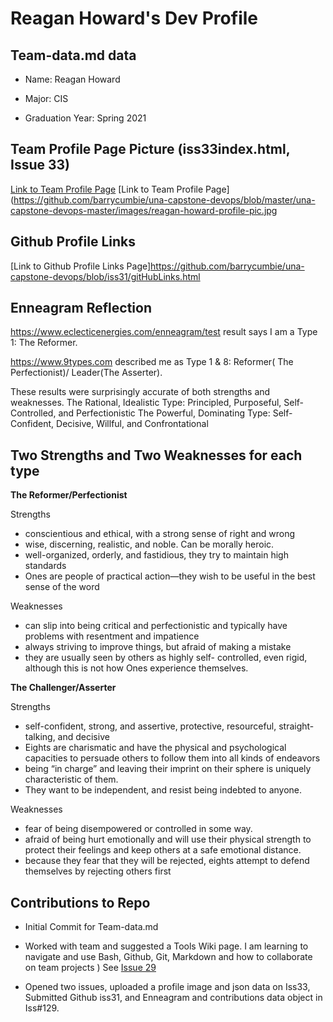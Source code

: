 # Reagan Howard's Dev Profile

## Team-data.md data
- Name: Reagan Howard

- Major: CIS

- Graduation Year: Spring 2021

## Team Profile Page Picture (iss33index.html, Issue 33)

[Link to Team Profile Page](https://barrycumbie.github.io/una-capstone-devops/iss33index.html)
[Link to Team Profile Page](https://github.com/barrycumbie/una-capstone-devops/blob/master/una-capstone-devops-master/images/reagan-howard-profile-pic.jpg

## Github Profile Links

[Link to Github Profile Links Page]https://github.com/barrycumbie/una-capstone-devops/blob/iss31/gitHubLinks.html

## Enneagram Reflection

https://www.eclecticenergies.com/enneagram/test result says I am a Type 1: The Reformer.

https://www.9types.com described me as Type 1 & 8: Reformer( The Perfectionist)/ Leader(The Asserter).

These results were surprisingly accurate of both strengths and weaknesses.
The Rational, Idealistic Type: Principled, Purposeful, Self-Controlled, and Perfectionistic
The Powerful, Dominating Type: Self-Confident, Decisive, Willful, and Confrontational

## Two Strengths and Two Weaknesses for each type

**The Reformer/Perfectionist**

Strengths

- conscientious and ethical, with a strong sense of right and wrong
- wise, discerning, realistic, and noble. Can be morally heroic.
- well-organized, orderly, and fastidious, they try to maintain high standards
- Ones are people of practical action—they wish to be useful in the best sense of the word 

Weaknesses

- can slip into being critical and perfectionistic and typically have problems with resentment and impatience
- always striving to improve things, but afraid of making a mistake
- they are usually seen by others as highly self- controlled, even rigid, although this is not how Ones experience themselves. 

**The Challenger/Asserter**

Strengths

- self-confident, strong, and assertive, protective, resourceful, straight-talking, and decisive
- Eights are charismatic and have the physical and psychological capacities to persuade others to follow them into all kinds of endeavors
- being “in charge” and leaving their imprint on their sphere is uniquely characteristic of them.
- They want to be independent, and resist being indebted to anyone.

Weaknesses

- fear of being disempowered or controlled in some way. 
- afraid of being hurt emotionally and will use their physical strength to protect their feelings and keep others at a safe emotional distance. 
- because they fear that they will be rejected, eights attempt to defend themselves by rejecting others first

## Contributions to Repo

- Initial Commit for Team-data.md

- Worked with team and suggested a Tools Wiki page. I am learning to navigate and use Bash, Github, Git, Markdown and how to collaborate on team projects ) 
See [Issue 29](https://github.com/barrycumbie/una-capstone-devops/issues/29)

- Opened two issues, uploaded a profile image and json data on Iss33, Submitted Github iss31, and Enneagram and contributions data object in Iss#129.